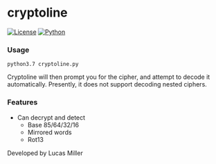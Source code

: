 # cryptoline

[![License](https://img.shields.io/badge/license-MIT-blue.svg)](https://github.com/lucashowardmiller/cryptoline/blob/master/license.md)   [![Python](https://img.shields.io/badge/python-3.7-blue.svg)](https://www.python.org/downloads/release/python-370/)
### Usage
	python3.7 cryptoline.py

Cryptoline will then prompt you for the cipher, and attempt to decode it automatically. Presently, it does not support decoding nested ciphers.
### Features

- Can decrypt and detect
	- Base 85/64/32/16
	- Mirrored words
	- Rot13

Developed by Lucas Miller